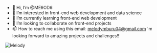 - 👋 Hi, I’m @ME9OD6
- 👀 I’m interested in front-end web development and data science
- 🌱 I’m currently learning front-end web development
- 💞️ I’m looking to collaborate on front-end projects
- 📫 How to reach me using this email: melodymburu04@gmail.com
'm looking forward to amazing projects and challenges!!

<!---
ME9OD6/ME9OD6 is a ✨ special ✨ repository because its `README.md` (this file) appears on your GitHub profile.
You can click the Preview link to take a look at your changes.
--->
![Melody](https://user-images.githubusercontent.com/25695041/229791372-35f94d93-144d-4429-aa93-ceefcd30a66d.jpg)
